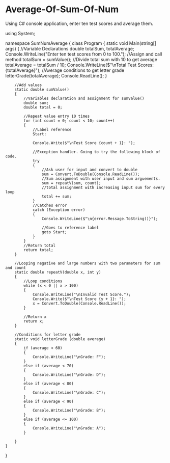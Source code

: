 # Average-Of-Sum-Of-Num
Using C# console application, enter ten test scores and average them.

using System;

namespace SumNumAverage
{
    class Program
    {
        static void Main(string[] args)
        {
            //Variable Declarations
            double totalSum, totalAverage;
            Console.WriteLine("Enter ten test scores from 0 to 100.");
            //Assign and call method
            totalSum = sumValue();
            //Divide total sum with 10 to get average
            totalAverage = totalSum / 10;
            Console.WriteLine($"\nTotal Test Scores: {totalAverage}");
            //Average conditions to get letter grade
            letterGrade(totalAverage);
            Console.ReadLine();
        }




        //Add values 
        static double sumValue()
        {
            //Variables declaration and assignment for sumValue()
            double sum;
            double total = 0;

            //Repeat value entry 10 times
            for (int count = 0; count < 10; count++)
            {
                //Label reference
                Start:

                Console.Write($"\nTest Score {count + 1}: ");

                //Exception handler. Going to try the following block of code.
                try
                {
                    //Ask user for input and convert to double
                    sum = Convert.ToDouble(Console.ReadLine());
                    //Sum assignment with user input and sum arguements.
                    sum = repeatV(sum, count);
                    //total assignment with increasing input sum for every loop
                    total += sum;
                }
                //Catches error
                catch (Exception error)
                {
                    Console.WriteLine($"\n{error.Message.ToString()}");

                    //Goes to reference label
                    goto Start;
                }
            }
            //Return total
            return total;
        }

        //Looping negative and large numbers with two parameters for sum and count
        static double repeatV(double x, int y)
        {
            //Loop conditions
            while (x < 0 || x > 100)
            {
                Console.WriteLine("\nInvalid Test Score.");
                Console.Write($"\nTest Score {y + 1}: ");
                x = Convert.ToDouble(Console.ReadLine());
            }

            //Return x
            return x;
        }

        //Conditions for letter grade
        static void letterGrade (double average)
        {
            if (average < 60)
            {
                Console.WriteLine("\nGrade: F");
            }
            else if (average < 70)
            {
                Console.WriteLine("\nGrade: D");
            }
            else if (average < 80)
            {
                Console.WriteLine("\nGrade: C");
            }
            else if (average < 90)
            {
                Console.WriteLine("\nGrade: B");
            }
            else if (average <= 100)
            {
                Console.WriteLine("\nGrade: A");
            }

        }
    }
}
